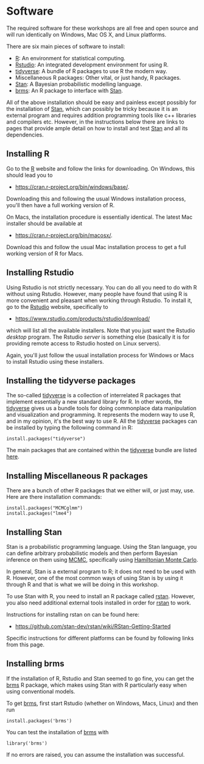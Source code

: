 # Software

The required software for these workshops are all free and open source
and will run identically on Windows, Mac OS X, and Linux platforms.

There are six main pieces of software to install:

-   [R](https://www.r-project.org/): An environment for statistical
    computing.
-   [Rstudio](https://www.rstudio.com/): An integrated development
    environment for using R.
-   [tidyverse](https://www.tidyverse.org/): A bundle of R packages to
    use R the modern way.
-   Miscellaneous R packages: Other vital, or just handy, R packages.
-   [Stan](http://mc-stan.org/): A Bayesian probabilistic modelling
    language.
-   [brms](https://github.com/paul-buerkner/brms): An R package to
    interface with [Stan](http://mc-stan.org/).

All of the above installation should be easy and painless except
possibly for the installation of [Stan](http://mc-stan.org/), which can
possibly be tricky because it is an external program and requires
addition programming tools like c++ libraries and compilers etc.
However, in the instructions below there are links to pages that provide
ample detail on how to install and test [Stan](http://mc-stan.org/) and
all its dependencies.

## Installing R

Go to the [R](https://www.r-project.org/) website and follow the links
for downloading. On Windows, this should lead you to

-   <https://cran.r-project.org/bin/windows/base/>.

Downloading this and following the usual Windows installation process,
you\'ll then have a full working version of R.

On Macs, the installation procedure is essentially identical. The latest
Mac installer should be available at

-   <https://cran.r-project.org/bin/macosx/>.

Download this and follow the usual Mac installation process to get a
full working version of R for Macs.

## Installing Rstudio

Using Rstudio is not strictly necessary. You can do all you need to do
with R without using Rstudio. However, many people have found that using
R is more convenient and pleasant when working through Rstudio. To
install it, go to the [Rstudio](https://www.rstudio.com/) website,
specifically to

-   <https://www.rstudio.com/products/rstudio/download/>

which will list all the available installers. Note that you just want
the Rstudio *desktop* program. The Rstudio *server* is something else
(basically it is for providing remote access to Rstudio hosted on Linux
servers).

Again, you\'ll just follow the usual installation process for Windows or
Macs to install Rstudio using these installers.

## Installing the tidyverse packages

The so-called [tidyverse](https://www.tidyverse.org/) is a collection of
interrelated R packages that implement essentially a new standard
library for R. In other words, the
[tidyverse](https://www.tidyverse.org/) gives us a bundle tools for
doing commonplace data manipulation and visualization and programming.
It represents the modern way to use R, and in my opinion, it\'s the best
way to use R. All the [tidyverse](https://www.tidyverse.org/) packages
can be installed by typing the following command in R:

``` {.R}
install.packages("tidyverse")
```

The main packages that are contained within the
[tidyverse](https://www.tidyverse.org/) bundle are listed
[here](https://www.tidyverse.org/packages/).

## Installing Miscellaneous R packages

There are a bunch of other R packages that we either will, or just may,
use. Here are there installation commands:

``` {.R}
install.packages("MCMCglmm")
install.packages("lme4")
```

## Installing Stan

Stan is a probabilistic programming language. Using the Stan language,
you can define arbitrary probabilistic models and then perform Bayesian
inference on them using
[MCMC](https://en.wikipedia.org/wiki/Markov_chain_Monte_Carlo),
specifically using [Hamiltonian Monte
Carlo](https://en.wikipedia.org/wiki/Hamiltonian_Monte_Carlo).

In general, Stan is a external program to R; it does not need to be used
with R. However, one of the most common ways of using Stan is by using
it through R and that is what we will be doing in this workshop.

To use Stan with R, you need to install an R package called
[rstan](http://mc-stan.org/users/interfaces/rstan). However, you also
need additional external tools installed in order for
[rstan](http://mc-stan.org/users/interfaces/rstan) to work.

Instructions for installing rstan on can be found here:

- <https://github.com/stan-dev/rstan/wiki/RStan-Getting-Started>

Specific instructions for different platforms can be found by following links from this page.

## Installing brms

If the installation of R, Rstudio and Stan seemed to go fine, you can
get the [brms](https://github.com/paul-buerkner/brms) R package, which
makes using Stan with R particularly easy when using conventional
models.

To get [brms](https://github.com/paul-buerkner/brms), first start
Rstudio (whether on Windows, Macs, Linux) and then run

``` {.R}
install.packages('brms')
```

You can test the installation of
[brms](https://github.com/paul-buerkner/brms) with

``` {.R}
library('brms')
```

If no errors are raised, you can assume the installation was successful.
